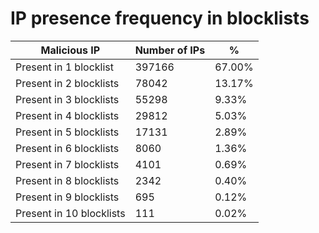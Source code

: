 # IP presence frequency in blocklists
| Malicious IP | Number of IPs | % |
|----|----|----|
| Present in 1 blocklist | 397166 | 67.00% |
| Present in 2 blocklists | 78042 | 13.17% |
| Present in 3 blocklists | 55298 | 9.33% |
| Present in 4 blocklists | 29812 | 5.03% |
| Present in 5 blocklists | 17131 | 2.89% |
| Present in 6 blocklists | 8060 | 1.36% |
| Present in 7 blocklists | 4101 | 0.69% |
| Present in 8 blocklists | 2342 | 0.40% |
| Present in 9 blocklists | 695 | 0.12% |
| Present in 10 blocklists | 111 | 0.02% |
